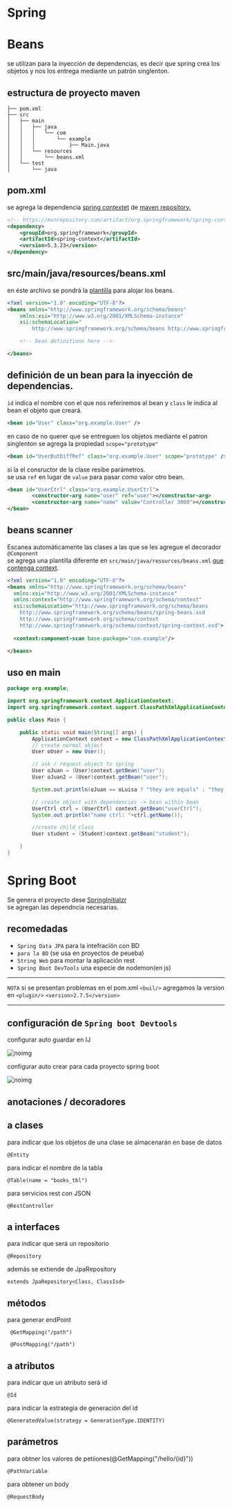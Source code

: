 # Spring

# Beans
se utilizan para la inyección de dependencias, es decir que spring crea los objetos y nos los entrega mediante un patrón singlenton.

## estructura de proyecto maven
```text
├── pom.xml
├── src
│   ├── main
│   │   ├── java
│   │   │   └── com
│   │   │       └── example
│   │   │           ├── Main.java
│   │   └── resources
│   │       └── beans.xml
│   └── test
│       └── java

```

## pom.xml
se agrega la dependencia [spring contextet](https://mvnrepository.com/artifact/org.springframework/spring-context/5.3.23) de [maven repository.](https://mvnrepository.com/) 

```xml
<!-- https://mvnrepository.com/artifact/org.springframework/spring-context -->
<dependency>
    <groupId>org.springframework</groupId>
    <artifactId>spring-context</artifactId>
    <version>5.3.23</version>
</dependency>
```

## src/main/java/resources/beans.xml
en éste archivo se pondrá la [plantilla](https://docs.spring.io/spring-framework/docs/4.2.x/spring-framework-reference/html/xsd-configuration.html) para alojar los beans.

```xml
<?xml version="1.0" encoding="UTF-8"?>
<beans xmlns="http://www.springframework.org/schema/beans"
    xmlns:xsi="http://www.w3.org/2001/XMLSchema-instance"
    xsi:schemaLocation="
        http://www.springframework.org/schema/beans http://www.springframework.org/schema/beans/spring-beans.xsd">

    <!-- bean definitions here -->

</beans>
```

## definición de un bean para la inyección de dependencias.
`id` indica el nombre con el que nos referiremos al bean y `class` le indica al bean el objeto que creará.
```xml
<bean id="User" class="org.example.User" />
```
en caso de no querer que se entreguen los objetos mediante el patron singlenton se agrega la propiedad `scope="prototype"`
```xml
<bean id="UserButDiffRef" class="org.example.User" scope="prototype" />
```
si la el consructor de la clase resibe parámetros. <br/>
se usa `ref` en lugar de `value` para pasar como valor otro bean.
```xml
<bean id="UserCtrl" class="org.example.UserCtrl">
        <constructor-arg name="user" ref="user"></constructor-arg>
        <constructor-arg name="name" value="Controller 3000"></constructor-arg>
</bean>
```
## beans scanner
Escanea automáticamente las clases a las que se les agregue el decorador `@Component` <br/>
se agrega una plantilla diferente en `src/main/java/resources/beans.xml` [que contenga context](https://www.baeldung.com/spring-application-context).


```xml
<?xml version="1.0" encoding="UTF-8"?>
<beans xmlns="http://www.springframework.org/schema/beans"
  xmlns:xsi="http://www.w3.org/2001/XMLSchema-instance"
  xmlns:context="http://www.springframework.org/schema/context"
  xsi:schemaLocation="http://www.springframework.org/schema/beans
    http://www.springframework.org/schema/beans/spring-beans.xsd
    http://www.springframework.org/schema/context
    http://www.springframework.org/schema/context/spring-context.xsd">
  
  <context:component-scan base-package="com.example"/>

</beans>
```

## uso en main
```java
package org.example;

import org.springframework.context.ApplicationContext;
import org.springframework.context.support.ClassPathXmlApplicationContext;

public class Main {

    public static void main(String[] args) {
        ApplicationContext context = new ClassPathXmlApplicationContext("beans.xml");
        // create normal object
        User oUser = new User();

        // ask / request object to spring
        User oJuan = (User)context.getBean("user");
        User oJuan2 = (User)context.getBean("user");

        System.out.println(oJuan == oLuisa ? "they are equals" : "they aren't equals");

        // create object with dependencies -> bean within bean
        UserCtrl ctrl = (UserCtrl) context.getBean("userCtrl");
        System.out.println("name ctrl: "+ctrl.getName());

        //create child class
        User student = (Student)context.getBean("student");

    }
}
```

# Spring Boot
Se genera el proyecto dese [SpringInitialzr](https://start.spring.io/) <br/>
se agregan las dependncia necesarias.

## recomedadas 

* `Spring Data JPA` para la intefración con BD
* `para la BD` (se usa en proyectos de peueba)
* `String Web` para montar la aplicación rest
* `Spring Boot DevTools` una especie de nodemon(en js)

<hr/>

`NOTA` si se presentan problemas en el pom.xml `<buil/>` agregamos la version en `<plugin/>` `<version>2.7.5</version>`
<hr/>

## configuración de `Spring boot Devtools`
configurar auto guardar en IJ

<img src="./img/IJconfig1.png" alt="noimg" />

configurar auto crear para cada proyecto spring boot

<img src="./img/IJconfig2.png" alt="noimg" />

## anotaciones / decoradores 

## a clases
para indicar que los objetos de una clase se almacenarán en base de datos

	@Entity

para indicar el nombre de la tabla

	@Table(name = "books_tbl")

para servicios rest con JSON

	@RestController

## a interfaces 
para indicar que será un repositorio 

	@Repository

además se extiende de JpaRepository

	extends JpaRepository<Class, ClassIsd>

## métodos
para generar endPoint 

	 @GetMapping("/path")
	
	 @PostMapping("/path")

## a atributos
para indicar que un atributo será id

	@Id

para indicar la estrategia de generación del id

	@GeneratedValue(strategy = GenerationType.IDENTITY)

## parámetros 
para obtner los valores de petiiones(@GetMapping("/hello/{id}"))

	@PathVariable

para obtener un body

	@RequestBody	 
